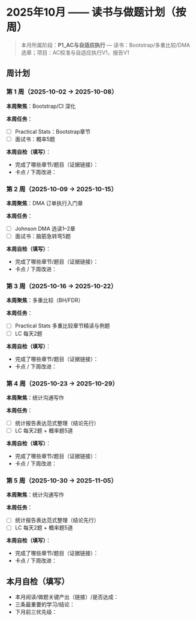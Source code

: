 # 2025年10月 —— 读书与做题计划（按周）

> 本月所属阶段：**P1_AC与自适应执行** — 读书：Bootstrap/多重比较/DMA选章；项目：AC校准与自适应执行V1，报告V1

## 周计划

### 第 1 周（2025-10-02 → 2025-10-08）
**本周聚焦**：Bootstrap/CI 深化

**本周任务**：
- [ ] Practical Stats：Bootstrap章节
- [ ] 面试书：概率5题

**本周自检（填写）**：
- 完成了哪些章节/题目（证据链接）：
- 卡点 / 下周改进：

### 第 2 周（2025-10-09 → 2025-10-15）
**本周聚焦**：DMA 订单执行入门章

**本周任务**：
- [ ] Johnson DMA 选读1–2章
- [ ] 面试书：脑筋急转弯5题

**本周自检（填写）**：
- 完成了哪些章节/题目（证据链接）：
- 卡点 / 下周改进：

### 第 3 周（2025-10-16 → 2025-10-22）
**本周聚焦**：多重比较（BH/FDR）

**本周任务**：
- [ ] Practical Stats 多重比较章节精读与例题
- [ ] LC 每天2题

**本周自检（填写）**：
- 完成了哪些章节/题目（证据链接）：
- 卡点 / 下周改进：

### 第 4 周（2025-10-23 → 2025-10-29）
**本周聚焦**：统计沟通写作

**本周任务**：
- [ ] 统计报告表达范式整理（结论先行）
- [ ] LC 每天2题 + 概率题5道

**本周自检（填写）**：
- 完成了哪些章节/题目（证据链接）：
- 卡点 / 下周改进：

### 第 5 周（2025-10-30 → 2025-11-05）
**本周聚焦**：统计沟通写作

**本周任务**：
- [ ] 统计报告表达范式整理（结论先行）
- [ ] LC 每天2题 + 概率题5道

**本周自检（填写）**：
- 完成了哪些章节/题目（证据链接）：
- 卡点 / 下周改进：


## 本月自检（填写）
- 本月阅读/做题关键产出（链接）/是否达成：
- 三条最重要的学习/结论：
- 下月前三优先级：
